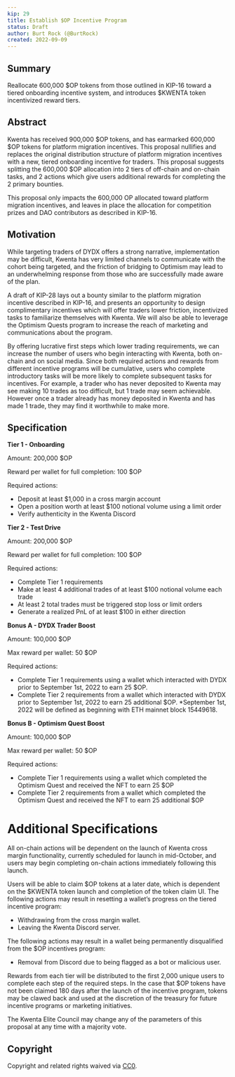 ```yaml
---
kip: 29
title: Establish $OP Incentive Program 
status: Draft
author: Burt Rock (@BurtRock)
created: 2022-09-09
---
```


## Summary

Reallocate 600,000 $OP tokens from those outlined in KIP-16 toward a tiered onboarding incentive system, and introduces $KWENTA token incentivized reward tiers.

## Abstract

Kwenta has received 900,000 $OP tokens, and has earmarked 600,000 $OP tokens for platform migration incentives. This proposal nullifies and replaces the original distribution structure of platform migration incentives with a new, tiered onboarding incentive for traders. 
This proposal suggests splitting the 600,000 $OP allocation into 2 tiers of off-chain and on-chain tasks, and 2 actions which give users additional rewards for completing the 2 primary bounties.

This proposal only impacts the 600,000 OP allocated toward platform migration incentives, and leaves in place the allocation for competition prizes and DAO contributors as described in KIP-16.

## Motivation

While targeting traders of DYDX offers a strong narrative, implementation may be difficult, Kwenta has very limited channels to communicate with the cohort being targeted, and the friction of bridging to Optimism may lead to an underwhelming response from those who are successfully made aware of the plan.

A draft of KIP-28 lays out a bounty similar to the platform migration incentive described in KIP-16, and presents an opportunity to design complimentary incentives which will offer traders lower friction, incentivized tasks to familiarize themselves with Kwenta. We will also be able to leverage the Optimism Quests program to increase the reach of marketing and communications about the program.

By offering lucrative first steps which lower trading requirements, we can increase the number of users who begin interacting with Kwenta, both on-chain and on social media. Since both required actions and rewards from different incentive programs will be cumulative, users who complete introductory tasks will be more likely to complete subsequent tasks for incentives. For example, a trader who has never deposited to Kwenta may see making 10 trades as too difficult, but 1 trade may seem achievable. However once a trader already has money deposited in Kwenta and has made 1 trade, they may find it worthwhile to make more.

## Specification

**Tier 1 - Onboarding**

Amount: 200,000 $OP

Reward per wallet for full completion: 100 $OP

Required actions:

- Deposit at least $1,000 in a cross margin account
- Open a position worth at least $100 notional volume using a limit order
- Verify authenticity in the Kwenta Discord

**Tier 2 - Test Drive**

Amount: 200,000 $OP

Reward per wallet for full completion: 100 $OP

Required actions:

- Complete Tier 1 requirements
- Make at least 4 additional trades of at least $100 notional volume each trade
- At least 2 total trades must be triggered stop loss or limit orders
- Generate a realized PnL of at least $100 in either direction

**Bonus A - DYDX Trader Boost**

Amount: 100,000 $OP

Max reward per wallet: 50 $OP

Required actions:

- Complete Tier 1 requirements using a wallet which interacted with DYDX prior to September 1st, 2022 to earn 25 $OP. 
- Complete Tier 2 requirements from a wallet which interacted with DYDX prior to September 1st, 2022 to earn 25 additional $OP.
*September 1st, 2022 will be defined as beginning with ETH mainnet block 15449618.

**Bonus B - Optimism Quest Boost**

Amount: 100,000 $OP

Max reward per wallet: 50 $OP

Required actions:

- Complete Tier 1 requirements using a wallet which completed the Optimism Quest and received the NFT to earn 25 $OP
- Complete Tier 2 requirements from a wallet which completed the Optimism Quest and received the NFT to earn 25 additional $OP

# Additional Specifications

All on-chain actions will be dependent on the launch of Kwenta cross margin functionality, currently scheduled for launch in mid-October, and users may begin completing on-chain actions immediately following this launch.

Users will be able to claim $OP tokens at a later date, which is dependent on the $KWENTA token launch and completion of the token claim UI.
The following actions may result in resetting a wallet’s progress on the tiered incentive program:

- Withdrawing from the cross margin wallet.
- Leaving the Kwenta Discord server. 

The following actions may result in a wallet being permanently disqualified from the $OP incentives program:

- Removal from Discord due to being flagged as a bot or malicious user.

Rewards from each tier will be distributed to the first 2,000 unique users to complete each step of the required steps. In the case that $OP tokens have not been claimed 180 days after the launch of the incentive program, tokens may be clawed back and used at the discretion of the treasury for future incentive programs or marketing initiatives.

The Kwenta Elite Council may change any of the parameters of this proposal at any time with a majority vote.

## Copyright 

Copyright and related rights waived via [CC0](https://creativecommons.org/publicdomain/zero/1.0/).
